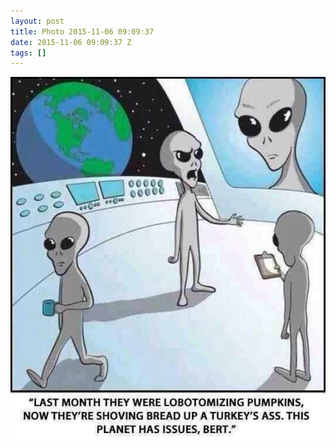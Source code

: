 ```yaml
---
layout: post
title: Photo 2015-11-06 09:09:37
date: 2015-11-06 09:09:37 Z
tags: []
---
```

![](/media/2015/11/132655688634.jpg)
